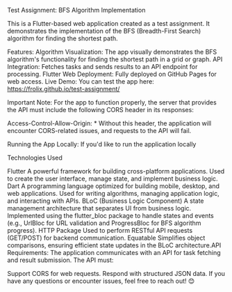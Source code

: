 Test Assignment: BFS Algorithm Implementation

This is a Flutter-based web application created as a test assignment. It demonstrates the implementation of the BFS (Breadth-First Search) algorithm for finding the shortest path.

Features:
Algorithm Visualization: The app visually demonstrates the BFS algorithm's functionality for finding the shortest path in a grid or graph.
API Integration: Fetches tasks and sends results to an API endpoint for processing.
Flutter Web Deployment: Fully deployed on GitHub Pages for web access.
Live Demo:
You can test the app here:
https://frolix.github.io/test-assignment/

Important Note:
For the app to function properly, the server that provides the API must include the following CORS header in its responses:

Access-Control-Allow-Origin: *
Without this header, the application will encounter CORS-related issues, and requests to the API will fail.

Running the App Locally:
If you'd like to run the application locally

Technologies Used

Flutter
A powerful framework for building cross-platform applications.
Used to create the user interface, manage state, and implement business logic.
Dart
A programming language optimized for building mobile, desktop, and web applications.
Used for writing algorithms, managing application logic, and interacting with APIs.
BLoC (Business Logic Component)
A state management architecture that separates UI from business logic.
Implemented using the flutter_bloc package to handle states and events (e.g., UrlBloc for URL validation and ProgressBloc for BFS algorithm progress).
HTTP Package
Used to perform RESTful API requests (GET/POST) for backend communication.
Equatable
Simplifies object comparisons, ensuring efficient state updates in the BLoC architecture.API Requirements:
The application communicates with an API for task fetching and result submission. The API must:

Support CORS for web requests.
Respond with structured JSON data.
If you have any questions or encounter issues, feel free to reach out! 😊

